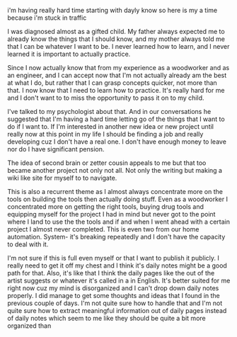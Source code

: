 i'm having really hard time starting with dayly know so here is my a time
because i'm stuck in traffic

I was diagnosed almost as a gifted child. My father always expected me to
already know the things that I should know, and my mother always told me that
I can be whatever I want to be. I never learned how to learn, and I never
learned it is important to actually practice.

Since I now actually know that from my experience as a woodworker and as an
engineer, and I can accept now that I'm not actually already am the best at
what I do, but rather that I can grasp concepts quicker, not more than that. I
now know that I need to learn how to practice. It's really hard for me and I
don't want to to miss the opportunity to pass it on to my child.

I've talked to my psychologist about that. And in our conversations he
suggested that I'm having a hard time letting go of the things that I want to
do if I want to. If I'm interested in another new idea or new project until
really now at this point in my life I should be finding a job and really
developing cuz I don't have a real one. I don't have enough money to leave nor
do I have significant pension.

The idea of second brain or zetter cousin appeals to me but that too became
another project not only not all. Not only the writing but making a wiki like
site for myself to to navigate.

This is also a recurrent theme as I almost always concentrate more on the
tools on building the tools then actually doing stuff. Even as a woodworker I
concentrated more on getting the right tools, buying drug tools and equipping
myself for the project I had in mind but never got to the point where I land
to use the the tools and if and when I went ahead with a certain project I
almost never completed. This is even two from our home automation. System-
it's breaking repeatedly and I don't have the capacity to deal with it.

I'm not sure if this is full even myself or that I want to publish it
publicly. I really need to get it off my chest and I think it's daily notes
might be a good path for that. Also, it's like that I think the daily pages
like the out of the artist suggests or whatever it's called in a in English.
It's better suited for me right now cuz my mind is disorganized and I can't
drop down daily notes properly. I did manage to get some thoughts and ideas
that I found in the previous couple of days. I'm not quite sure how to handle
that and I'm not quite sure how to extract meaningful information out of daily
pages instead of daily notes which seem to me like they should be quite a bit
more organized than

